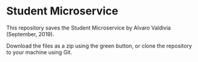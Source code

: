 # Student Microservice

This repository saves the Student Microservice by Alvaro Valdivia (September, 2019).

Download the files as a zip using the green button, or clone the repository to your machine using Git.

